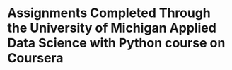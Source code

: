 # Assignments Completed Through the University of Michigan Applied Data Science with Python course on Coursera
